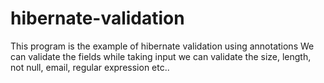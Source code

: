 # hibernate-validation
This program is the example of hibernate validation using annotations
We can validate the fields while taking input 
we can validate the size, length, not null, email, regular expression etc..
